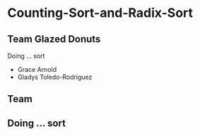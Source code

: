 # Counting-Sort-and-Radix-Sort

## Team Glazed Donuts
Doing ... sort
- Grace Arnold
- Gladys Toledo-Rodriguez

## Team 
Doing ... sort
- 
